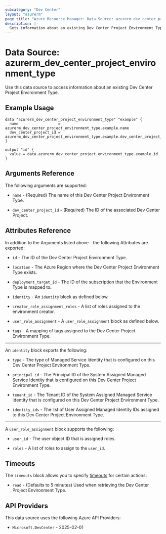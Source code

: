 ```yaml
---
subcategory: "Dev Center"
layout: "azurerm"
page_title: "Azure Resource Manager: Data Source: azurerm_dev_center_project_environment_type"
description: |-
  Gets information about an existing Dev Center Project Environment Type.
---
```


# Data Source: azurerm_dev_center_project_environment_type

Use this data source to access information about an existing Dev Center Project Environment Type.

## Example Usage

```hcl
data "azurerm_dev_center_project_environment_type" "example" {
  name                  = azurerm_dev_center_project_environment_type.example.name
  dev_center_project_id = azurerm_dev_center_project_environment_type.example.dev_center_project_id
}

output "id" {
  value = data.azurerm_dev_center_project_environment_type.example.id
}
```

## Arguments Reference

The following arguments are supported:

* `name` - (Required) The name of this Dev Center Project Environment Type.

* `dev_center_project_id` - (Required) The ID of the associated Dev Center Project.

## Attributes Reference

In addition to the Arguments listed above - the following Attributes are exported:

* `id` - The ID of the Dev Center Project Environment Type.

* `location` - The Azure Region where the Dev Center Project Environment Type exists.

* `deployment_target_id` - The ID of the subscription that the Environment Type is mapped to.

* `identity` - An `identity` block as defined below.

* `creator_role_assignment_roles` - A list of roles assigned to the environment creator.

* `user_role_assignment` - A `user_role_assignment` block as defined below.

* `tags` - A mapping of tags assigned to the Dev Center Project Environment Type.

---

An `identity` block exports the following:

* `type` - The type of Managed Service Identity that is configured on this Dev Center Project Environment Type.

* `principal_id` - The Principal ID of the System Assigned Managed Service Identity that is configured on this Dev Center Project Environment Type.

* `tenant_id` - The Tenant ID of the System Assigned Managed Service Identity that is configured on this Dev Center Project Environment Type.

* `identity_ids` - The list of User Assigned Managed Identity IDs assigned to this Dev Center Project Environment Type.

---

A `user_role_assignment` block supports the following:

* `user_id` - The user object ID that is assigned roles.

* `roles` - A list of roles to assign to the `user_id`.

## Timeouts

The `timeouts` block allows you to specify [timeouts](https://developer.hashicorp.com/terraform/language/resources/configure#define-operation-timeouts) for certain actions:

* `read` - (Defaults to 5 minutes) Used when retrieving the Dev Center Project Environment Type.

## API Providers
<!-- This section is generated, changes will be overwritten -->
This data source uses the following Azure API Providers:

* `Microsoft.DevCenter` - 2025-02-01
